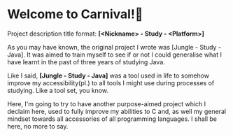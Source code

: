 # Welcome to Carnival!🥳

Project description title format: __[\<Nickname> - Study - \<Platform>]__

As you may have known, the original project I wrote was [Jungle - Study - Java]. It was aimed to train myself to see if or not I could generalise what I have learnt in the past of three years of studying Java.

Like I said, __\[Jungle - Study - Java]__ was a tool used in life to somehow improve my accessibility(pl.) to all tools I might use during processes of studying. Like a tool set, you know.

Here, I'm going to try to have another purpose-aimed project which I declaim here, used to fully improve my abilities to C and, as well my general mindset towards all accessories of all programming languages. I shall be here, no more to say.
